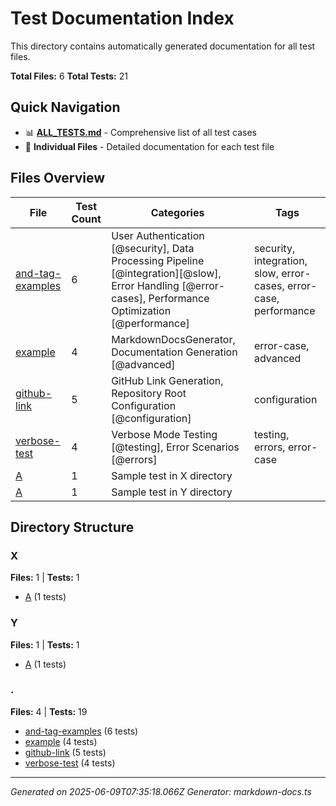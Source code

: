 # Test Documentation Index

This directory contains automatically generated documentation for all test files.

**Total Files:** 6
**Total Tests:** 21

## Quick Navigation

- 📊 **[ALL_TESTS.md](ALL_TESTS.md)** - Comprehensive list of all test cases
- 📁 **Individual Files** - Detailed documentation for each test file

## Files Overview

| File | Test Count | Categories | Tags |
|------|------------|------------|------|
| [and-tag-examples](and-tag-examples.md) | 6 | User Authentication [@security], Data Processing Pipeline [@integration][@slow], Error Handling [@error-cases], Performance Optimization [@performance] | security, integration, slow, error-cases, error-case, performance |
| [example](example.md) | 4 | MarkdownDocsGenerator, Documentation Generation [@advanced] | error-case, advanced |
| [github-link](github-link.md) | 5 | GitHub Link Generation, Repository Root Configuration [@configuration] | configuration |
| [verbose-test](verbose-test.md) | 4 | Verbose Mode Testing [@testing], Error Scenarios [@errors] | testing, errors, error-case |
| [A](X/A.md) | 1 | Sample test in X directory |  |
| [A](Y/A.md) | 1 | Sample test in Y directory |  |

## Directory Structure

### X

**Files:** 1 | **Tests:** 1

- [A](X/A.md) (1 tests)

### Y

**Files:** 1 | **Tests:** 1

- [A](Y/A.md) (1 tests)

### .

**Files:** 4 | **Tests:** 19

- [and-tag-examples](and-tag-examples.md) (6 tests)
- [example](example.md) (4 tests)
- [github-link](github-link.md) (5 tests)
- [verbose-test](verbose-test.md) (4 tests)


---
*Generated on 2025-06-09T07:35:18.066Z*
*Generator: markdown-docs.ts*
